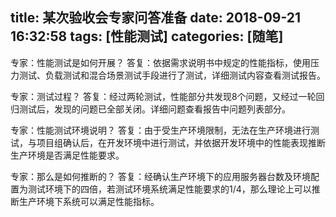 title: 某次验收会专家问答准备
date: 2018-09-21 16:32:58
tags: [性能测试]
categories: [随笔]
---



专家：性能测试是如何开展？
答复：依据需求说明书中规定的性能指标，使用压力测试、负载测试和混合场景测试手段进行了测试，详细测试内容查看测试报告。

专家：测试过程？
答复：经过两轮测试，性能部分共发现8个问题，又经过一轮回归测试后，发现的问题已全部关闭。详细问题查看报告中问题列表部分。

专家：性能测试环境说明？
答复：由于受生产环境限制，无法在生产环境进行测试，与项目组确认后，在开发环境中进行测试，并依据开发环境中的性能表现推断生产环境是否满足性能要求。

专家：那么是如何推断的？
答复：经确认生产环境下的应用服务器台数及环境配置为测试环境下的四倍，若测试环境系统满足性能要求的1/4，那么理论上可以推断生产环境下系统可以满足性能指标。
